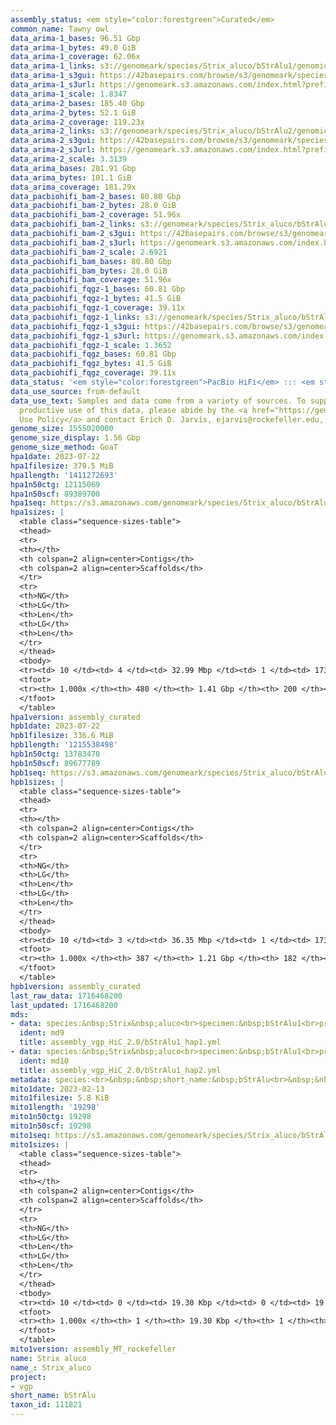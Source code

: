 ```yaml
---
assembly_status: <em style="color:forestgreen">Curated</em>
common_name: Tawny owl
data_arima-1_bases: 96.51 Gbp
data_arima-1_bytes: 49.0 GiB
data_arima-1_coverage: 62.06x
data_arima-1_links: s3://genomeark/species/Strix_aluco/bStrAlu1/genomic_data/arima/<br>
data_arima-1_s3gui: https://42basepairs.com/browse/s3/genomeark/species/Strix_aluco/bStrAlu1/genomic_data/arima/
data_arima-1_s3url: https://genomeark.s3.amazonaws.com/index.html?prefix=species/Strix_aluco/bStrAlu1/genomic_data/arima/
data_arima-1_scale: 1.8347
data_arima-2_bases: 185.40 Gbp
data_arima-2_bytes: 52.1 GiB
data_arima-2_coverage: 119.23x
data_arima-2_links: s3://genomeark/species/Strix_aluco/bStrAlu2/genomic_data/arima/<br>
data_arima-2_s3gui: https://42basepairs.com/browse/s3/genomeark/species/Strix_aluco/bStrAlu2/genomic_data/arima/
data_arima-2_s3url: https://genomeark.s3.amazonaws.com/index.html?prefix=species/Strix_aluco/bStrAlu2/genomic_data/arima/
data_arima-2_scale: 3.3139
data_arima_bases: 281.91 Gbp
data_arima_bytes: 101.1 GiB
data_arima_coverage: 181.29x
data_pacbiohifi_bam-2_bases: 80.80 Gbp
data_pacbiohifi_bam-2_bytes: 28.0 GiB
data_pacbiohifi_bam-2_coverage: 51.96x
data_pacbiohifi_bam-2_links: s3://genomeark/species/Strix_aluco/bStrAlu2/genomic_data/pacbio_hifi/<br>
data_pacbiohifi_bam-2_s3gui: https://42basepairs.com/browse/s3/genomeark/species/Strix_aluco/bStrAlu2/genomic_data/pacbio_hifi/
data_pacbiohifi_bam-2_s3url: https://genomeark.s3.amazonaws.com/index.html?prefix=species/Strix_aluco/bStrAlu2/genomic_data/pacbio_hifi/
data_pacbiohifi_bam-2_scale: 2.6921
data_pacbiohifi_bam_bases: 80.80 Gbp
data_pacbiohifi_bam_bytes: 28.0 GiB
data_pacbiohifi_bam_coverage: 51.96x
data_pacbiohifi_fqgz-1_bases: 60.81 Gbp
data_pacbiohifi_fqgz-1_bytes: 41.5 GiB
data_pacbiohifi_fqgz-1_coverage: 39.11x
data_pacbiohifi_fqgz-1_links: s3://genomeark/species/Strix_aluco/bStrAlu1/genomic_data/pacbio_hifi/<br>
data_pacbiohifi_fqgz-1_s3gui: https://42basepairs.com/browse/s3/genomeark/species/Strix_aluco/bStrAlu1/genomic_data/pacbio_hifi/
data_pacbiohifi_fqgz-1_s3url: https://genomeark.s3.amazonaws.com/index.html?prefix=species/Strix_aluco/bStrAlu1/genomic_data/pacbio_hifi/
data_pacbiohifi_fqgz-1_scale: 1.3652
data_pacbiohifi_fqgz_bases: 60.81 Gbp
data_pacbiohifi_fqgz_bytes: 41.5 GiB
data_pacbiohifi_fqgz_coverage: 39.11x
data_status: '<em style="color:forestgreen">PacBio HiFi</em> ::: <em style="color:forestgreen">Arima</em>'
data_use_source: from-default
data_use_text: Samples and data come from a variety of sources. To support fair and
  productive use of this data, please abide by the <a href="https://genome10k.soe.ucsc.edu/data-use-policies/">Data
  Use Policy</a> and contact Erich D. Jarvis, ejarvis@rockefeller.edu, with any questions.
genome_size: 1555020000
genome_size_display: 1.56 Gbp
genome_size_method: GoaT
hpa1date: 2023-07-22
hpa1filesize: 379.5 MiB
hpa1length: '1411272693'
hpa1n50ctg: 12115069
hpa1n50scf: 89389700
hpa1seq: https://s3.amazonaws.com/genomeark/species/Strix_aluco/bStrAlu1/assembly_curated/bStrAlu1.hap1.cur.20230722.fasta.gz
hpa1sizes: |
  <table class="sequence-sizes-table">
  <thead>
  <tr>
  <th></th>
  <th colspan=2 align=center>Contigs</th>
  <th colspan=2 align=center>Scaffolds</th>
  </tr>
  <tr>
  <th>NG</th>
  <th>LG</th>
  <th>Len</th>
  <th>LG</th>
  <th>Len</th>
  </tr>
  </thead>
  <tbody>
  <tr><td> 10 </td><td> 4 </td><td> 32.99 Mbp </td><td> 1 </td><td> 173.08 Mbp </td></tr><tr><td> 20 </td><td> 9 </td><td> 25.64 Mbp </td><td> 2 </td><td> 138.11 Mbp </td></tr><tr><td> 30 </td><td> 15 </td><td> 20.54 Mbp </td><td> 3 </td><td> 133.21 Mbp </td></tr><tr><td> 40 </td><td> 23 </td><td> 16.58 Mbp </td><td> 4 </td><td> 132.25 Mbp </td></tr><tr style="background-color:#cccccc;"><td> 50 </td><td> 32 </td><td style="background-color:#88ff88;"> 12.12 Mbp </td><td> 6 </td><td style="background-color:#88ff88;"> 89.39 Mbp </td></tr><tr><td> 60 </td><td> 46 </td><td> 9.67 Mbp </td><td> 8 </td><td> 45.34 Mbp </td></tr><tr><td> 70 </td><td> 63 </td><td> 6.18 Mbp </td><td> 12 </td><td> 29.28 Mbp </td></tr><tr><td> 80 </td><td> 92 </td><td> 3.78 Mbp </td><td> 18 </td><td> 22.21 Mbp </td></tr><tr><td> 90 </td><td> 142 </td><td> 2.09 Mbp </td><td> 26 </td><td> 10.63 Mbp </td></tr><tr><td> 100 </td><td> 480 </td><td> 3.10 Kbp </td><td> 200 </td><td> 20.89 Kbp </td></tr></tbody>
  <tfoot>
  <tr><th> 1.000x </th><th> 480 </th><th> 1.41 Gbp </th><th> 200 </th><th> 1.41 Gbp </th></tr>
  </tfoot>
  </table>
hpa1version: assembly_curated
hpb1date: 2023-07-22
hpb1filesize: 336.6 MiB
hpb1length: '1215538498'
hpb1n50ctg: 13783470
hpb1n50scf: 89677789
hpb1seq: https://s3.amazonaws.com/genomeark/species/Strix_aluco/bStrAlu1/assembly_curated/bStrAlu1.hap2.cur.20230722.fasta.gz
hpb1sizes: |
  <table class="sequence-sizes-table">
  <thead>
  <tr>
  <th></th>
  <th colspan=2 align=center>Contigs</th>
  <th colspan=2 align=center>Scaffolds</th>
  </tr>
  <tr>
  <th>NG</th>
  <th>LG</th>
  <th>Len</th>
  <th>LG</th>
  <th>Len</th>
  </tr>
  </thead>
  <tbody>
  <tr><td> 10 </td><td> 3 </td><td> 36.35 Mbp </td><td> 1 </td><td> 173.56 Mbp </td></tr><tr><td> 20 </td><td> 6 </td><td> 27.04 Mbp </td><td> 2 </td><td> 137.13 Mbp </td></tr><tr><td> 30 </td><td> 11 </td><td> 21.91 Mbp </td><td> 3 </td><td> 132.98 Mbp </td></tr><tr><td> 40 </td><td> 18 </td><td> 17.92 Mbp </td><td> 4 </td><td> 132.66 Mbp </td></tr><tr style="background-color:#cccccc;"><td> 50 </td><td> 25 </td><td style="background-color:#88ff88;"> 13.78 Mbp </td><td> 5 </td><td style="background-color:#88ff88;"> 89.68 Mbp </td></tr><tr><td> 60 </td><td> 34 </td><td> 12.40 Mbp </td><td> 7 </td><td> 42.50 Mbp </td></tr><tr><td> 70 </td><td> 47 </td><td> 8.06 Mbp </td><td> 10 </td><td> 26.39 Mbp </td></tr><tr><td> 80 </td><td> 66 </td><td> 4.84 Mbp </td><td> 15 </td><td> 21.93 Mbp </td></tr><tr><td> 90 </td><td> 102 </td><td> 2.33 Mbp </td><td> 23 </td><td> 10.85 Mbp </td></tr><tr><td> 100 </td><td> 387 </td><td> 14.22 Kbp </td><td> 182 </td><td> 14.22 Kbp </td></tr></tbody>
  <tfoot>
  <tr><th> 1.000x </th><th> 387 </th><th> 1.21 Gbp </th><th> 182 </th><th> 1.22 Gbp </th></tr>
  </tfoot>
  </table>
hpb1version: assembly_curated
last_raw_data: 1716468200
last_updated: 1716468200
mds:
- data: species:&nbsp;Strix&nbsp;aluco<br>specimen:&nbsp;bStrAlu1<br>projects:&nbsp;<br>&nbsp;&nbsp;-&nbsp;vgp<br>data_location:&nbsp;S3<br>release_to:&nbsp;S3<br>haplotype_to_curate:&nbsp;hap1<br>hap1:&nbsp;s3://genomeark/species/Strix_aluco/bStrAlu1/assembly_vgp_HiC_2.0/bStrAlu1.HiC.hap1.20230506.fasta.gz<br>hap2:&nbsp;s3://genomeark/species/Strix_aluco/bStrAlu1/assembly_vgp_HiC_2.0/bStrAlu1.HiC.hap2.20230506.fasta.gz<br>pretext_hap1:&nbsp;s3://genomeark/species/Strix_aluco/bStrAlu1/assembly_vgp_HiC_2.0/evaluation/hap1/pretext/bStrAlu1_hap1__s2_heatmap.pretext<br>pretext_hap2:&nbsp;s3://genomeark/species/Strix_aluco/bStrAlu1/assembly_vgp_HiC_2.0/evaluation/hap2/pretext/bStrAlu1_hap2__s2_heatmap.pretext<br>kmer_spectra_img:&nbsp;s3://genomeark/species/Strix_aluco/bStrAlu1/assembly_vgp_HiC_2.0/evaluation/merqury_postpurge/bStrAlu1_png/<br>mito:&nbsp;s3://genomeark/species/Strix_aluco/bStrAlu1/assembly_MT_rockefeller/bStrAlu1.MT.20230213.fasta.gz<br>mito_gb:&nbsp;s3://genomeark/species/Strix_aluco/bStrAlu1/assembly_MT_rockefeller/bStrAlu1.MT.20230213.gb<br>pacbio_read_dir:&nbsp;s3://genomeark/species/Strix_aluco/bStrAlu1/genomic_data/pacbio_hifi/<br>pacbio_read_type:&nbsp;hifi<br>bionano_cmap_dir:&nbsp;s3://genomeark/species/Strix_aluco/bStrAlu1/genomic_data/bionano/<br>hic_read_dir:&nbsp;s3://genomeark/species/Strix_aluco/bStrAlu1/genomic_data/arima/<br>pipeline:<br>&nbsp;&nbsp;-&nbsp;hifiasm&nbsp;(0.18.5+galaxy1)<br>&nbsp;&nbsp;-&nbsp;purge_dups&nbsp;(1.2.6+galaxy0)<br>&nbsp;&nbsp;-&nbsp;solve&nbsp;(3.7)<br>&nbsp;&nbsp;-&nbsp;yahs&nbsp;(1.2a.2+galaxy0)<br>assembled_by_group:&nbsp;Rockefeller<br>notes:&nbsp;This&nbsp;was&nbsp;a&nbsp;hifiasm-HiC&nbsp;assembly&nbsp;of&nbsp;bStrAlu1,&nbsp;resulting&nbsp;in&nbsp;two&nbsp;complete&nbsp;haplotypes.&nbsp;This&nbsp;individual&nbsp;did&nbsp;have&nbsp;bionano&nbsp;data.&nbsp;HiC&nbsp;scaffolding&nbsp;was&nbsp;performed&nbsp;with&nbsp;yahs.&nbsp;The&nbsp;HiC&nbsp;prep&nbsp;was&nbsp;Arima&nbsp;kit&nbsp;2.&nbsp;I&nbsp;am&nbsp;submitting&nbsp;both&nbsp;hap1&nbsp;&&nbsp;hap2&nbsp;for&nbsp;dual&nbsp;curation.&nbsp;This&nbsp;is&nbsp;the&nbsp;curation&nbsp;ticket&nbsp;for&nbsp;hap1.&nbsp;
  ident: md9
  title: assembly_vgp_HiC_2.0/bStrAlu1_hap1.yml
- data: species:&nbsp;Strix&nbsp;aluco<br>specimen:&nbsp;bStrAlu1<br>projects:&nbsp;<br>&nbsp;&nbsp;-&nbsp;vgp<br>data_location:&nbsp;S3<br>release_to:&nbsp;S3<br>haplotype_to_curate:&nbsp;hap2<br>hap1:&nbsp;s3://genomeark/species/Strix_aluco/bStrAlu1/assembly_vgp_HiC_2.0/bStrAlu1.HiC.hap1.20230506.fasta.gz<br>hap2:&nbsp;s3://genomeark/species/Strix_aluco/bStrAlu1/assembly_vgp_HiC_2.0/bStrAlu1.HiC.hap2.20230506.fasta.gz<br>pretext_hap1:&nbsp;s3://genomeark/species/Strix_aluco/bStrAlu1/assembly_vgp_HiC_2.0/evaluation/hap1/pretext/bStrAlu1_hap1__s2_heatmap.pretext<br>pretext_hap2:&nbsp;s3://genomeark/species/Strix_aluco/bStrAlu1/assembly_vgp_HiC_2.0/evaluation/hap2/pretext/bStrAlu1_hap2__s2_heatmap.pretext<br>kmer_spectra_img:&nbsp;s3://genomeark/species/Strix_aluco/bStrAlu1/assembly_vgp_HiC_2.0/evaluation/merqury_postpurge/bStrAlu1_png/<br>mito:&nbsp;s3://genomeark/species/Strix_aluco/bStrAlu1/assembly_MT_rockefeller/bStrAlu1.MT.20230213.fasta.gz<br>mito_gb:&nbsp;s3://genomeark/species/Strix_aluco/bStrAlu1/assembly_MT_rockefeller/bStrAlu1.MT.20230213.gb<br>pacbio_read_dir:&nbsp;s3://genomeark/species/Strix_aluco/bStrAlu1/genomic_data/pacbio_hifi/<br>pacbio_read_type:&nbsp;hifi<br>bionano_cmap_dir:&nbsp;s3://genomeark/species/Strix_aluco/bStrAlu1/genomic_data/bionano/<br>hic_read_dir:&nbsp;s3://genomeark/species/Strix_aluco/bStrAlu1/genomic_data/arima/<br>pipeline:<br>&nbsp;&nbsp;-&nbsp;hifiasm&nbsp;(0.18.5+galaxy1)<br>&nbsp;&nbsp;-&nbsp;purge_dups&nbsp;(1.2.6+galaxy0)<br>&nbsp;&nbsp;-&nbsp;solve&nbsp;(3.7)<br>&nbsp;&nbsp;-&nbsp;yahs&nbsp;(1.2a.2+galaxy0)<br>assembled_by_group:&nbsp;Rockefeller<br>notes:&nbsp;This&nbsp;was&nbsp;a&nbsp;hifiasm-HiC&nbsp;assembly&nbsp;of&nbsp;bStrAlu1,&nbsp;resulting&nbsp;in&nbsp;two&nbsp;complete&nbsp;haplotypes.&nbsp;This&nbsp;individual&nbsp;did&nbsp;have&nbsp;bionano&nbsp;data.&nbsp;HiC&nbsp;scaffolding&nbsp;was&nbsp;performed&nbsp;with&nbsp;yahs.&nbsp;The&nbsp;HiC&nbsp;prep&nbsp;was&nbsp;Arima&nbsp;kit&nbsp;2.&nbsp;I&nbsp;am&nbsp;submitting&nbsp;both&nbsp;hap1&nbsp;&&nbsp;hap2&nbsp;for&nbsp;dual&nbsp;curation.&nbsp;This&nbsp;is&nbsp;the&nbsp;curation&nbsp;ticket&nbsp;for&nbsp;hap2.&nbsp;
  ident: md10
  title: assembly_vgp_HiC_2.0/bStrAlu1_hap2.yml
metadata: species:<br>&nbsp;&nbsp;short_name:&nbsp;bStrAlu<br>&nbsp;&nbsp;name:&nbsp;Strix&nbsp;aluco<br>&nbsp;&nbsp;taxon_id:&nbsp;111821<br>&nbsp;&nbsp;common_name:&nbsp;Tawny&nbsp;owl<br>&nbsp;&nbsp;order:<br>&nbsp;&nbsp;&nbsp;&nbsp;name:&nbsp;Strigiformes<br>&nbsp;&nbsp;family:<br>&nbsp;&nbsp;&nbsp;&nbsp;name:&nbsp;Strigidae<br>&nbsp;&nbsp;individuals:<br>&nbsp;&nbsp;&nbsp;&nbsp;-&nbsp;short_name:&nbsp;bStrAlu2<br>&nbsp;&nbsp;&nbsp;&nbsp;&nbsp;&nbsp;biosample_id:&nbsp;SAMEA114594455<br>&nbsp;&nbsp;&nbsp;&nbsp;&nbsp;&nbsp;sex:<br>&nbsp;&nbsp;genome_size:&nbsp;1555020000<br>&nbsp;&nbsp;genome_size_method:&nbsp;GoaT<br>&nbsp;&nbsp;project:&nbsp;[&nbsp;vgp&nbsp;]<br>
mito1date: 2023-02-13
mito1filesize: 5.8 KiB
mito1length: '19298'
mito1n50ctg: 19298
mito1n50scf: 19298
mito1seq: https://s3.amazonaws.com/genomeark/species/Strix_aluco/bStrAlu1/assembly_MT_rockefeller/bStrAlu1.MT.20230213.fasta.gz
mito1sizes: |
  <table class="sequence-sizes-table">
  <thead>
  <tr>
  <th></th>
  <th colspan=2 align=center>Contigs</th>
  <th colspan=2 align=center>Scaffolds</th>
  </tr>
  <tr>
  <th>NG</th>
  <th>LG</th>
  <th>Len</th>
  <th>LG</th>
  <th>Len</th>
  </tr>
  </thead>
  <tbody>
  <tr><td> 10 </td><td> 0 </td><td> 19.30 Kbp </td><td> 0 </td><td> 19.30 Kbp </td></tr><tr><td> 20 </td><td> 0 </td><td> 19.30 Kbp </td><td> 0 </td><td> 19.30 Kbp </td></tr><tr><td> 30 </td><td> 0 </td><td> 19.30 Kbp </td><td> 0 </td><td> 19.30 Kbp </td></tr><tr><td> 40 </td><td> 0 </td><td> 19.30 Kbp </td><td> 0 </td><td> 19.30 Kbp </td></tr><tr style="background-color:#cccccc;"><td> 50 </td><td> 0 </td><td style="background-color:#ff8888;"> 19.30 Kbp </td><td> 0 </td><td style="background-color:#ff8888;"> 19.30 Kbp </td></tr><tr><td> 60 </td><td> 0 </td><td> 19.30 Kbp </td><td> 0 </td><td> 19.30 Kbp </td></tr><tr><td> 70 </td><td> 0 </td><td> 19.30 Kbp </td><td> 0 </td><td> 19.30 Kbp </td></tr><tr><td> 80 </td><td> 0 </td><td> 19.30 Kbp </td><td> 0 </td><td> 19.30 Kbp </td></tr><tr><td> 90 </td><td> 0 </td><td> 19.30 Kbp </td><td> 0 </td><td> 19.30 Kbp </td></tr><tr><td> 100 </td><td> 0 </td><td> 19.30 Kbp </td><td> 0 </td><td> 19.30 Kbp </td></tr></tbody>
  <tfoot>
  <tr><th> 1.000x </th><th> 1 </th><th> 19.30 Kbp </th><th> 1 </th><th> 19.30 Kbp </th></tr>
  </tfoot>
  </table>
mito1version: assembly_MT_rockefeller
name: Strix aluco
name_: Strix_aluco
project:
- vgp
short_name: bStrAlu
taxon_id: 111821
---
```

